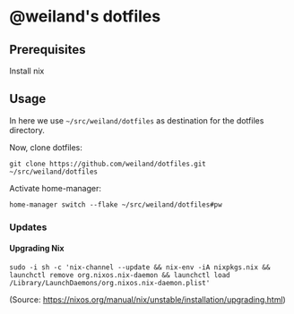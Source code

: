 # @weiland's dotfiles

## Prerequisites

Install nix

## Usage

In here we use `~/src/weiland/dotfiles` as destination for the dotfiles
directory.

Now, clone dotfiles:

    git clone https://github.com/weiland/dotfiles.git ~/src/weiland/dotfiles

Activate home-manager:

    home-manager switch --flake ~/src/weiland/dotfiles#pw


### Updates

#### Upgrading Nix

```
sudo -i sh -c 'nix-channel --update && nix-env -iA nixpkgs.nix && launchctl remove org.nixos.nix-daemon && launchctl load /Library/LaunchDaemons/org.nixos.nix-daemon.plist'
```

(Source: https://nixos.org/manual/nix/unstable/installation/upgrading.html)